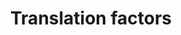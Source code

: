 ---
annotations:
- id: PW:0000101
  parent: regulatory pathway
  type: Pathway Ontology
  value: translation pathway
authors:
- Kdahlquist
- MaintBot
- M.Braymer
- Khanspers
- Ddigles
- Cizar
- Egonw
- Eweitz
citedin:
- link: PMC8856713
  title: A Shared Transcriptional Identity for Forebrain and Dentate Gyrus Neural
    Stem Cells from Embryogenesis to Adulthood (2022)
- link: PMC7339012
  title: Hematopoietic stem-cell senescence and myocardial repair - Coronary artery
    disease genotype/phenotype analysis of post-MI myocardial regeneration response
    induced by CABG/CD133+ bone marrow hematopoietic stem cell treatment in RCT PERFECT
    Phase 3 (2020)
description: ''
last-edited: 2021-05-23
organisms:
- Mus musculus
redirect_from:
- /index.php/Pathway:WP307
- /instance/WP307
- /instance/WP307_r117950
revision: r117950
schema-jsonld:
- '@context': https://schema.org/
  '@id': https://wikipathways.github.io/pathways/WP307.html
  '@type': Dataset
  creator:
    '@type': Organization
    name: WikiPathways
  description: ''
  keywords:
  - Eef1a1
  - Eef1a2
  - Eef1b2
  - Eef1d
  - Eef1g
  - Eef2
  - Eef2k
  - Eif1a
  - Eif2ak1
  - Eif2ak3
  - Eif2b1
  - Eif2b2
  - Eif2b3
  - Eif2b4
  - Eif2b5
  - Eif2s1
  - Eif2s2
  - Eif2s3x
  - Eif2s3y
  - Eif3s1
  - Eif3s10
  - Eif3s2
  - Eif3s3
  - Eif3s4
  - Eif3s5
  - Eif3s6
  - Eif3s7
  - Eif3s8
  - Eif3s9
  - Eif4a1
  - Eif4a2
  - Eif4b
  - Eif4e
  - Eif4ebp1
  - Eif4ebp2
  - Eif4ebp3
  - Eif4g1
  - Eif4g2
  - Eif4g3
  - Eif5
  - Eif5a
  - Etf1
  - IF2
  - Itgb4bp
  - Pabpc1
  - Pabpc2
  - Paip1
  - Prkr
  - Sui1-rs1
  - Wbscr1
  license: CC0
  name: Translation factors
seo: CreativeWork
title: Translation factors
wpid: WP307
---